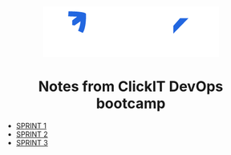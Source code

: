 <div align="center">
  <img src="logo.png">
  <h1>Notes from ClickIT DevOps bootcamp</h1>
</div>

- [SPRINT 1](SPRINT-1/)
- [SPRINT 2](SPRINT-2/)
- [SPRINT 3](SPRINT-3/)
